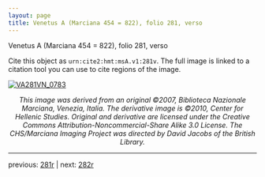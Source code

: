 ```yaml
---
layout: page
title: Venetus A (Marciana 454 = 822), folio 281, verso
---
```


Venetus A (Marciana 454 = 822), folio 281, verso

Cite this object as `urn:cite2:hmt:msA.v1:281v`.  The full image is linked to a citation tool you can use to cite regions of the image.

[![VA281VN_0783](http://www.homermultitext.org/iipsrv?IIIF=/project/homer/pyramidal/deepzoom/hmt/vaimg/2017a/VA281VN_0783.tif/full/800,/0/default.jpg)](http://www.homermultitext.org/ict2/?urn=urn:cite2:hmt:vaimg.2017a:VA281VN_0783) 

<p style="text-align: center; font-style: italic;">This image was derived from an original ©2007, Biblioteca Nazionale Marciana, Venezia, Italia. The derivative image is ©2010, Center for Hellenic Studies. Original and derivative are licensed under the Creative Commons Attribution-Noncommercial-Share Alike 3.0 License. The CHS/Marciana Imaging Project was directed by David Jacobs of the British Library.</p>

---

previous: [281r](../281r/) | next: [282r](../282r/)